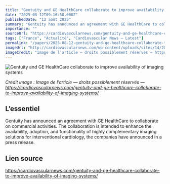 ```yaml
---
title: "Gentuity and GE HealthCare collaborate to improve availability of imaging systems"
date: "2025-08-12T09:16:58.000Z"
publishedDate: "12 août 2025"
summary: "Gentuity has announced an agreement with GE HealthCare to collaborate on commercial activities. The collaboration is intended to enhance the availability, adoption, and functionality of highly complementary imaging solutions for interventional cardiology, the companies have announced in a press release."
importance: ""
sourceUrl: "https://cardiovascularnews.com/gentuity-and-ge-healthcare-collaborate-to-improve-availability-of-imaging-systems/"
tags: ["France", "Actualité", "Cardiovascular News — Latest"]
permalink: "/papers/2025-08-12-gentuity-and-ge-healthcare-collaborate-to-improve-availability-of-imaging-systems"
imageUrl: "http://cardiovascularnews.com/wp-content/uploads/sites/14/2025/07/cardiac-heart-pic-featured.jpg"
imageCredit: "Image de l’article — droits possiblement réservés — https://cardiovascularnews.com/gentuity-and-ge-healthcare-collaborate-to-improve-availability-of-imaging-systems/"
---
```


![Gentuity and GE HealthCare collaborate to improve availability of imaging systems](http://cardiovascularnews.com/wp-content/uploads/sites/14/2025/07/cardiac-heart-pic-featured.jpg)

*Crédit image : Image de l’article — droits possiblement réservés — https://cardiovascularnews.com/gentuity-and-ge-healthcare-collaborate-to-improve-availability-of-imaging-systems/*

## L’essentiel

Gentuity has announced an agreement with GE HealthCare to collaborate on commercial activities. The collaboration is intended to enhance the availability, adoption, and functionality of highly complementary imaging solutions for interventional cardiology, the companies have announced in a press release.

## Lien source

https://cardiovascularnews.com/gentuity-and-ge-healthcare-collaborate-to-improve-availability-of-imaging-systems/
